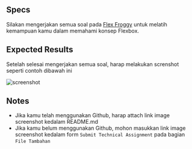 ## Specs
Silakan mengerjakan semua soal pada [Flex Froggy](https://flexboxfroggy.com/) untuk melatih kemampuan kamu dalam memahami konsep Flexbox.

## Expected Results
Setelah selesai mengerjakan semua soal, harap melakukan screnshot seperti contoh dibawah ini

![screenshot](https://skilvul-prod-01.s3.ap-southeast-1.amazonaws.com/lesson/full-stack-assignment/flexbox-froggy.png)

## Notes
- Jika kamu telah menggunakan Github, harap attach link image screenshot kedalam README.md
- Jika kamu belum menggunakan Github, mohon masukkan link image screenshot kedalam form `Submit Technical Assignment` pada bagian `File Tambahan`